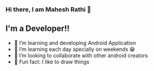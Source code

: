 ### Hi there, I am Mahesh Rathi 👋

## I'm a Developer!!

- 🔭 I’m learning and developing Android Application
- 🌱 I’m learning each day specially on weekends 😁
- 👯 I’m looking to collaborate with other android creators
- 🎃 Fun fact: I like to draw things

<br />
